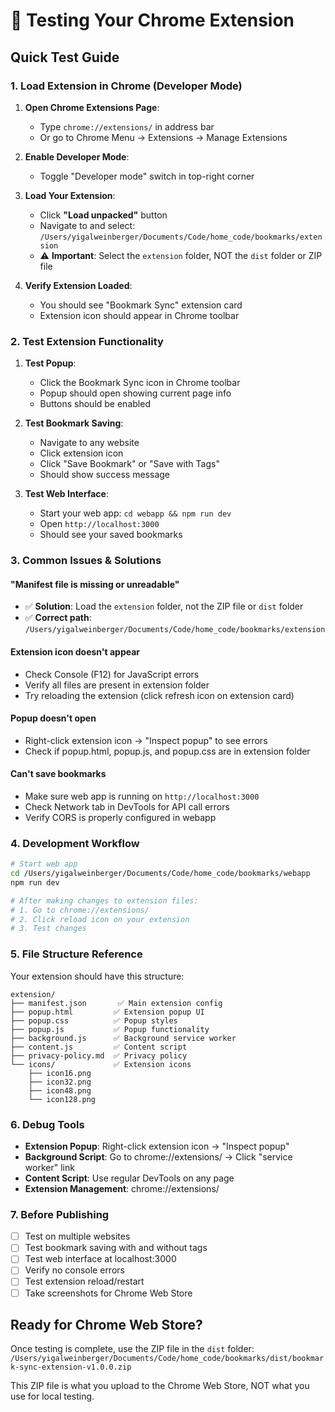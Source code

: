 # 🧪 Testing Your Chrome Extension

## Quick Test Guide

### 1. Load Extension in Chrome (Developer Mode)

1. **Open Chrome Extensions Page**:
   - Type `chrome://extensions/` in address bar
   - Or go to Chrome Menu → Extensions → Manage Extensions

2. **Enable Developer Mode**:
   - Toggle "Developer mode" switch in top-right corner

3. **Load Your Extension**:
   - Click **"Load unpacked"** button
   - Navigate to and select: `/Users/yigalweinberger/Documents/Code/home_code/bookmarks/extension`
   - ⚠️ **Important**: Select the `extension` folder, NOT the `dist` folder or ZIP file

4. **Verify Extension Loaded**:
   - You should see "Bookmark Sync" extension card
   - Extension icon should appear in Chrome toolbar

### 2. Test Extension Functionality

1. **Test Popup**:
   - Click the Bookmark Sync icon in Chrome toolbar
   - Popup should open showing current page info
   - Buttons should be enabled

2. **Test Bookmark Saving**:
   - Navigate to any website
   - Click extension icon
   - Click "Save Bookmark" or "Save with Tags"
   - Should show success message

3. **Test Web Interface**:
   - Start your web app: `cd webapp && npm run dev`
   - Open `http://localhost:3000`
   - Should see your saved bookmarks

### 3. Common Issues & Solutions

#### "Manifest file is missing or unreadable"
- ✅ **Solution**: Load the `extension` folder, not the ZIP file or `dist` folder
- ✅ **Correct path**: `/Users/yigalweinberger/Documents/Code/home_code/bookmarks/extension`

#### Extension icon doesn't appear
- Check Console (F12) for JavaScript errors
- Verify all files are present in extension folder
- Try reloading the extension (click refresh icon on extension card)

#### Popup doesn't open
- Right-click extension icon → "Inspect popup" to see errors
- Check if popup.html, popup.js, and popup.css are in extension folder

#### Can't save bookmarks
- Make sure web app is running on `http://localhost:3000`
- Check Network tab in DevTools for API call errors
- Verify CORS is properly configured in webapp

### 4. Development Workflow

```bash
# Start web app
cd /Users/yigalweinberger/Documents/Code/home_code/bookmarks/webapp
npm run dev

# After making changes to extension files:
# 1. Go to chrome://extensions/
# 2. Click reload icon on your extension
# 3. Test changes
```

### 5. File Structure Reference

Your extension should have this structure:
```
extension/
├── manifest.json       ✅ Main extension config
├── popup.html         ✅ Extension popup UI
├── popup.css          ✅ Popup styles  
├── popup.js           ✅ Popup functionality
├── background.js      ✅ Background service worker
├── content.js         ✅ Content script
├── privacy-policy.md  ✅ Privacy policy
└── icons/             ✅ Extension icons
    ├── icon16.png
    ├── icon32.png
    ├── icon48.png
    └── icon128.png
```

### 6. Debug Tools

- **Extension Popup**: Right-click extension icon → "Inspect popup"
- **Background Script**: Go to chrome://extensions/ → Click "service worker" link
- **Content Script**: Use regular DevTools on any page
- **Extension Management**: chrome://extensions/

### 7. Before Publishing

- [ ] Test on multiple websites
- [ ] Test bookmark saving with and without tags
- [ ] Test web interface at localhost:3000
- [ ] Verify no console errors
- [ ] Test extension reload/restart
- [ ] Take screenshots for Chrome Web Store

## Ready for Chrome Web Store?

Once testing is complete, use the ZIP file in the `dist` folder:
`/Users/yigalweinberger/Documents/Code/home_code/bookmarks/dist/bookmark-sync-extension-v1.0.0.zip`

This ZIP file is what you upload to the Chrome Web Store, NOT what you use for local testing.
